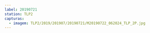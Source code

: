 ```yaml
---
label: 20190721
station: TLP2
capturas:
  - imagem: TLP2/2019/201907/20190721/M20190722_062024_TLP_2P.jpg
---
```

